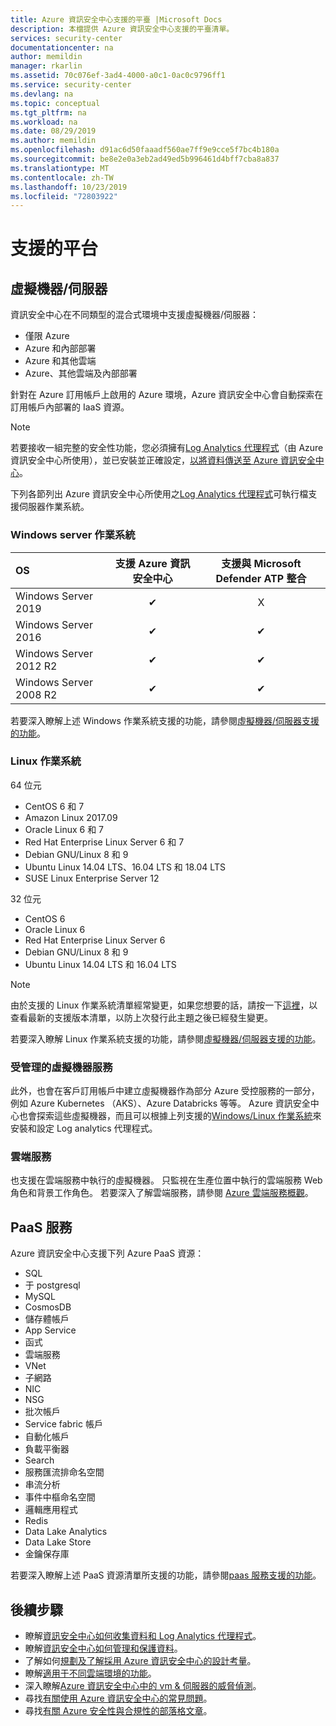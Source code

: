 ```yaml
---
title: Azure 資訊安全中心支援的平臺 |Microsoft Docs
description: 本檔提供 Azure 資訊安全中心支援的平臺清單。
services: security-center
documentationcenter: na
author: memildin
manager: rkarlin
ms.assetid: 70c076ef-3ad4-4000-a0c1-0ac0c9796ff1
ms.service: security-center
ms.devlang: na
ms.topic: conceptual
ms.tgt_pltfrm: na
ms.workload: na
ms.date: 08/29/2019
ms.author: memildin
ms.openlocfilehash: d91ac6d50faaadf560ae7ff9e9cce5f7bc4b180a
ms.sourcegitcommit: be8e2e0a3eb2ad49ed5b996461d4bff7cba8a837
ms.translationtype: MT
ms.contentlocale: zh-TW
ms.lasthandoff: 10/23/2019
ms.locfileid: "72803922"
---
```

# <a name="supported-platforms"></a>支援的平台 

## 虛擬機器/伺服器<a name="vm-server"></a>

資訊安全中心在不同類型的混合式環境中支援虛擬機器/伺服器：

* 僅限 Azure
* Azure 和內部部署
* Azure 和其他雲端
* Azure、其他雲端及內部部署

針對在 Azure 訂用帳戶上啟用的 Azure 環境，Azure 資訊安全中心會自動探索在訂用帳戶內部署的 IaaS 資源。

> [!NOTE]
> 若要接收一組完整的安全性功能，您必須擁有[Log Analytics 代理程式](../azure-monitor/platform/agents-overview.md#log-analytics-agent)（由 Azure 資訊安全中心所使用），並已安裝並正確設定，[以將資料傳送至 Azure 資訊安全中心](security-center-enable-data-collection.md#manual-agent)。


下列各節列出 Azure 資訊安全中心所使用之[Log Analytics 代理程式](../azure-monitor/platform/agents-overview.md#log-analytics-agent)可執行檔支援伺服器作業系統。

### Windows server 作業系統<a name="os-windows"></a>

|OS|支援 Azure 資訊安全中心|支援與 Microsoft Defender ATP 整合|
|:---|:-:|:-:|
|Windows Server 2019|✔|X|
|Windows Server 2016|✔|✔|
|Windows Server 2012 R2|✔|✔|
|Windows Server 2008 R2|✔|✔|

若要深入瞭解上述 Windows 作業系統支援的功能，請參閱[虛擬機器/伺服器支援的功能](security-center-services.md##vm-server-features)。

### Linux 作業系統<a name="os-linux"></a>

64 位元

* CentOS 6 和 7
* Amazon Linux 2017.09
* Oracle Linux 6 和 7
* Red Hat Enterprise Linux Server 6 和 7
* Debian GNU/Linux 8 和 9
* Ubuntu Linux 14.04 LTS、16.04 LTS 和 18.04 LTS
* SUSE Linux Enterprise Server 12

32 位元
* CentOS 6
* Oracle Linux 6
* Red Hat Enterprise Linux Server 6
* Debian GNU/Linux 8 和 9
* Ubuntu Linux 14.04 LTS 和 16.04 LTS

> [!NOTE]
> 由於支援的 Linux 作業系統清單經常變更，如果您想要的話，請按一下[這裡](https://github.com/microsoft/OMS-Agent-for-Linux#supported-linux-operating-systems)，以查看最新的支援版本清單，以防上次發行此主題之後已經發生變更。

若要深入瞭解 Linux 作業系統支援的功能，請參閱[虛擬機器/伺服器支援的功能](security-center-services.md##vm-server-features)。

### 受管理的虛擬機器服務<a name="virtual-machine"></a>

此外，也會在客戶訂用帳戶中建立虛擬機器作為部分 Azure 受控服務的一部分，例如 Azure Kubernetes （AKS）、Azure Databricks 等等。 Azure 資訊安全中心也會探索這些虛擬機器，而且可以根據上列支援的[Windows/Linux 作業系統](#os-windows)來安裝和設定 Log analytics 代理程式。

### 雲端服務<a name="cloud-services"></a>

也支援在雲端服務中執行的虛擬機器。 只監視在生產位置中執行的雲端服務 Web 角色和背景工作角色。 若要深入了解雲端服務，請參閱 [Azure 雲端服務概觀](../cloud-services/cloud-services-choose-me.md)。

## PaaS 服務<a name="paas-services"></a>

Azure 資訊安全中心支援下列 Azure PaaS 資源：

* SQL
* 于 postgresql
* MySQL
* CosmosDB
* 儲存體帳戶
* App Service
* 函式
* 雲端服務
* VNet
* 子網路
* NIC
* NSG
* 批次帳戶
* Service fabric 帳戶
* 自動化帳戶
* 負載平衡器
* Search
* 服務匯流排命名空間
* 串流分析
* 事件中樞命名空間
* 邏輯應用程式
* Redis
* Data Lake Analytics
* Data Lake Store
* 金鑰保存庫

若要深入瞭解上述 PaaS 資源清單所支援的功能，請參閱[paas 服務支援的功能](security-center-services.md#paas-services)。

## <a name="next-steps"></a>後續步驟

- 瞭解[資訊安全中心如何收集資料和 Log Analytics 代理程式](security-center-enable-data-collection.md)。
- 瞭解[資訊安全中心如何管理和保護資料](security-center-data-security.md)。
- 了解如何[規劃及了解採用 Azure 資訊安全中心的設計考量](security-center-planning-and-operations-guide.md)。
- 瞭解[適用于不同雲端環境的功能](security-center-services.md)。
- 深入瞭解[Azure 資訊安全中心中的 vm & 伺服器的威脅偵測](security-center-alerts-iaas.md)。
- 尋找[有關使用 Azure 資訊安全中心的常見問題](security-center-faq.md)。
- 尋找[有關 Azure 安全性與合規性的部落格文章](https://blogs.msdn.com/b/azuresecurity/)。
